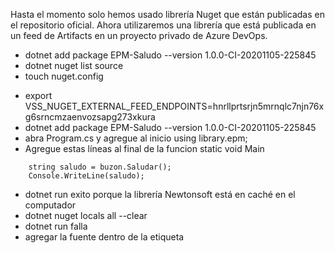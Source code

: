 Hasta el momento solo hemos usado librería Nuget que están publicadas en el repositorio oficial. Ahora utilizaremos una librería que está publicada en un feed de Artifacts en un proyecto privado de Azure DevOps.


* dotnet add package EPM-Saludo --version 1.0.0-CI-20201105-225845
* dotnet nuget list source
* touch nuget.config
<?xml version="1.0" encoding="utf-8"?>
<configuration>
  <packageSources>
    <clear />
    <add key="katacoda" value="https://pkgs.dev.azure.com/capacitaciones-azure-devops/_packaging/katacoda/nuget/v3/index.json" />
  </packageSources>
  <packageSourceCredentials>
    <katacoda>
      <add key="Username" value="cualquiercosa" />
      <add key="ClearTextPassword" value="%VSS_NUGET_EXTERNAL_FEED_ENDPOINTS%" />
    </katacoda>
</packageSourceCredentials>
</configuration>


* export VSS_NUGET_EXTERNAL_FEED_ENDPOINTS=hnrllprtsrjn5mrnqlc7njn76xg6srncmzaenvozsapg273xkura
* dotnet add package EPM-Saludo --version 1.0.0-CI-20201105-225845
* abra Program.cs y agregue al inicio using library.epm;
* Agregue estas líneas al final de la funcion static void Main
```var buzon = new Buzon();
    string saludo = buzon.Saludar();
    Console.WriteLine(saludo);
```
* dotnet run exito porque la librería Newtonsoft está en caché en el computador
* dotnet nuget locals all --clear
* dotnet run falla
* agregar la fuente <add key="nuget.org" value="https://api.nuget.org/v3/index.json" protocolVersion="3" />
dentro de la etiqueta <packageSources>

